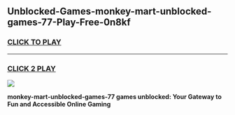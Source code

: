 
## Unblocked-Games-monkey-mart-unblocked-games-77-Play-Free-0n8kf
<h3>
<a href="https://premium76.site?title=monkey-mart-unblocked-games-77&ref=22A">CLICK TO PLAY</a></h3>
<hr>

<h3>
<a href="https://premium76.site?title=monkey-mart-unblocked-games-77&ref=22A">CLICK 2 PLAY</a>
  
</h3>

<a href="https://premium76.site?title=monkey-mart-unblocked-games-77&ref=22A"><img src="https://clearcache.store/games.png"></a>


**monkey-mart-unblocked-games-77 games unblocked: Your Gateway to Fun and Accessible Online Gaming**
